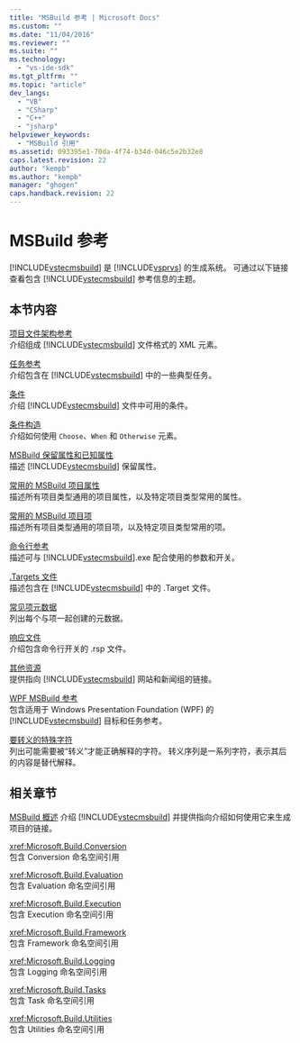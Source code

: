 ```yaml
---
title: "MSBuild 参考 | Microsoft Docs"
ms.custom: ""
ms.date: "11/04/2016"
ms.reviewer: ""
ms.suite: ""
ms.technology: 
  - "vs-ide-sdk"
ms.tgt_pltfrm: ""
ms.topic: "article"
dev_langs: 
  - "VB"
  - "CSharp"
  - "C++"
  - "jsharp"
helpviewer_keywords: 
  - "MSBuild 引用"
ms.assetid: 093395e1-70da-4f74-b34d-046c5e2b32e8
caps.latest.revision: 22
author: "kempb"
ms.author: "kempb"
manager: "ghogen"
caps.handback.revision: 22
---
```

# <a name="msbuild-reference"></a>MSBuild 参考
[!INCLUDE[vstecmsbuild](../extensibility/internals/includes/vstecmsbuild_md.md)] 是 [!INCLUDE[vsprvs](../code-quality/includes/vsprvs_md.md)] 的生成系统。 可通过以下链接查看包含 [!INCLUDE[vstecmsbuild](../extensibility/internals/includes/vstecmsbuild_md.md)] 参考信息的主题。  
  
## <a name="in-this-section"></a>本节内容  
 [项目文件架构参考](../msbuild/msbuild-project-file-schema-reference.md)  
 介绍组成 [!INCLUDE[vstecmsbuild](../extensibility/internals/includes/vstecmsbuild_md.md)] 文件格式的 XML 元素。  
  
 [任务参考](../msbuild/msbuild-task-reference.md)  
 介绍包含在 [!INCLUDE[vstecmsbuild](../extensibility/internals/includes/vstecmsbuild_md.md)] 中的一些典型任务。  
  
 [条件](../msbuild/msbuild-conditions.md)  
 介绍 [!INCLUDE[vstecmsbuild](../extensibility/internals/includes/vstecmsbuild_md.md)] 文件中可用的条件。  
  
 [条件构造](../msbuild/msbuild-conditional-constructs.md)  
 介绍如何使用 `Choose`、`When` 和 `Otherwise` 元素。  
  
 [MSBuild 保留属性和已知属性](../msbuild/msbuild-reserved-and-well-known-properties.md)  
 描述 [!INCLUDE[vstecmsbuild](../extensibility/internals/includes/vstecmsbuild_md.md)] 保留属性。  
  
 [常用的 MSBuild 项目属性](../msbuild/common-msbuild-project-properties.md)  
 描述所有项目类型通用的项目属性，以及特定项目类型常用的属性。  
  
 [常用的 MSBuild 项目项](../msbuild/common-msbuild-project-items.md)  
 描述所有项目类型通用的项目项，以及特定项目类型常用的项。  
  
 [命令行参考](../msbuild/msbuild-command-line-reference.md)  
 描述可与 [!INCLUDE[vstecmsbuild](../extensibility/internals/includes/vstecmsbuild_md.md)].exe 配合使用的参数和开关。  
  
 [.Targets 文件](../msbuild/msbuild-dot-targets-files.md)  
 描述包含在 [!INCLUDE[vstecmsbuild](../extensibility/internals/includes/vstecmsbuild_md.md)] 中的 .Target 文件。  
  
 [常见项元数据](../msbuild/msbuild-well-known-item-metadata.md)  
 列出每个与项一起创建的元数据。  
  
 [响应文件](../msbuild/msbuild-response-files.md)  
 介绍包含命令行开关的 .rsp 文件。  
  
 [其他资源](../msbuild/additional-resources-for-msbuild.md)  
 提供指向 [!INCLUDE[vstecmsbuild](../extensibility/internals/includes/vstecmsbuild_md.md)] 网站和新闻组的链接。  
  
 [WPF MSBuild 参考](../msbuild/wpf-msbuild-reference.md)  
 包含适用于 Windows Presentation Foundation (WPF) 的 [!INCLUDE[vstecmsbuild](../extensibility/internals/includes/vstecmsbuild_md.md)] 目标和任务参考。  
  
 [要转义的特殊字符](../msbuild/special-characters-to-escape.md)  
 列出可能需要被“转义”才能正确解释的字符。 转义序列是一系列字符，表示其后的内容是替代解释。  
  
## <a name="related-sections"></a>相关章节  
 [MSBuild 概述](../msbuild/msbuild.md)
介绍 [!INCLUDE[vstecmsbuild](../extensibility/internals/includes/vstecmsbuild_md.md)] 并提供指向介绍如何使用它来生成项目的链接。  
  
 <xref:Microsoft.Build.Conversion>  
 包含 Conversion 命名空间引用  
  
 <xref:Microsoft.Build.Evaluation>  
 包含 Evaluation 命名空间引用  
  
 <xref:Microsoft.Build.Execution>  
 包含 Execution 命名空间引用  
  
 <xref:Microsoft.Build.Framework>  
 包含 Framework 命名空间引用  
  
 <xref:Microsoft.Build.Logging>  
 包含 Logging 命名空间引用  
  
 <xref:Microsoft.Build.Tasks>  
 包含 Task 命名空间引用  
  
 <xref:Microsoft.Build.Utilities>  
 包含 Utilities 命名空间引用


<!--HONumber=Feb17_HO4-->


